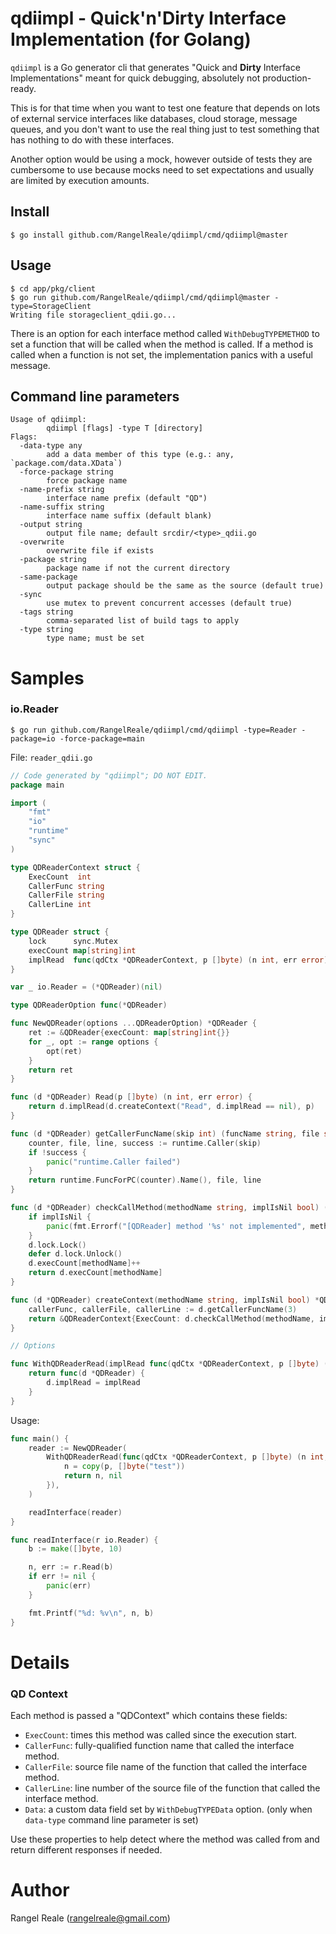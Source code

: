 # qdiimpl - Quick'n'Dirty Interface Implementation (for Golang)

`qdiimpl` is a Go generator cli that generates "Quick and **Dirty** Interface Implementations" meant for quick 
debugging, absolutely not production-ready.

This is for that time when you want to test one feature that depends on lots of external service interfaces like
databases, cloud storage, message queues, and you don't want to use the real thing just to test something that has
nothing to do with these interfaces.

Another option would be using a mock, however outside of tests they are cumbersome to use because mocks need to set 
expectations and usually are limited by execution amounts. 

## Install

```shell
$ go install github.com/RangelReale/qdiimpl/cmd/qdiimpl@master
```

## Usage

```shell
$ cd app/pkg/client
$ go run github.com/RangelReale/qdiimpl/cmd/qdiimpl@master -type=StorageClient
Writing file storageclient_qdii.go...
```

There is an option for each interface method called `WithDebugTYPEMETHOD` to set a function that will be called when
the method is called. If a method is called when a function is not set, the implementation panics with a useful
message.

## Command line parameters

```
Usage of qdiimpl:
        qdiimpl [flags] -type T [directory]
Flags:
  -data-type any
        add a data member of this type (e.g.: any, `package.com/data.XData`)
  -force-package string
        force package name
  -name-prefix string
        interface name prefix (default "QD")
  -name-suffix string
        interface name suffix (default blank)
  -output string
        output file name; default srcdir/<type>_qdii.go
  -overwrite
        overwrite file if exists
  -package string
        package name if not the current directory
  -same-package
        output package should be the same as the source (default true)
  -sync
        use mutex to prevent concurrent accesses (default true)
  -tags string
        comma-separated list of build tags to apply
  -type string
        type name; must be set
```

# Samples

### io.Reader

```shell
$ go run github.com/RangelReale/qdiimpl/cmd/qdiimpl -type=Reader -package=io -force-package=main
```

File: `reader_qdii.go`

```go
// Code generated by "qdiimpl"; DO NOT EDIT.
package main

import (
    "fmt"
    "io"
    "runtime"
    "sync"
)

type QDReaderContext struct {
    ExecCount  int
    CallerFunc string
    CallerFile string
    CallerLine int
}

type QDReader struct {
    lock      sync.Mutex
    execCount map[string]int
    implRead  func(qdCtx *QDReaderContext, p []byte) (n int, err error)
}

var _ io.Reader = (*QDReader)(nil)

type QDReaderOption func(*QDReader)

func NewQDReader(options ...QDReaderOption) *QDReader {
    ret := &QDReader{execCount: map[string]int{}}
    for _, opt := range options {
        opt(ret)
    }
    return ret
}

func (d *QDReader) Read(p []byte) (n int, err error) {
    return d.implRead(d.createContext("Read", d.implRead == nil), p)
}

func (d *QDReader) getCallerFuncName(skip int) (funcName string, file string, line int) {
    counter, file, line, success := runtime.Caller(skip)
    if !success {
        panic("runtime.Caller failed")
    }
    return runtime.FuncForPC(counter).Name(), file, line
}

func (d *QDReader) checkCallMethod(methodName string, implIsNil bool) (count int) {
    if implIsNil {
        panic(fmt.Errorf("[QDReader] method '%s' not implemented", methodName))
    }
    d.lock.Lock()
    defer d.lock.Unlock()
    d.execCount[methodName]++
    return d.execCount[methodName]
}

func (d *QDReader) createContext(methodName string, implIsNil bool) *QDReaderContext {
    callerFunc, callerFile, callerLine := d.getCallerFuncName(3)
    return &QDReaderContext{ExecCount: d.checkCallMethod(methodName, implIsNil), CallerFunc: callerFunc, CallerFile: callerFile, CallerLine: callerLine}
}

// Options

func WithQDReaderRead(implRead func(qdCtx *QDReaderContext, p []byte) (n int, err error)) QDReaderOption {
    return func(d *QDReader) {
        d.implRead = implRead
    }
}
```

Usage:

```go
func main() {
    reader := NewQDReader(
        WithQDReaderRead(func(qdCtx *QDReaderContext, p []byte) (n int, err error) {
            n = copy(p, []byte("test"))
            return n, nil
        }),
    )

    readInterface(reader)
}

func readInterface(r io.Reader) {
    b := make([]byte, 10)

    n, err := r.Read(b)
    if err != nil {
        panic(err)
    }

    fmt.Printf("%d: %v\n", n, b)
}
```

# Details

### QD Context

Each method is passed a "QDContext" which contains these fields:

- `ExecCount`: times this method was called since the execution start.
- `CallerFunc`: fully-qualified function name that called the interface method.
- `CallerFile`: source file name of the function that called the interface method.
- `CallerLine`: line number of the source file of the function that called the interface method.
- `Data`: a custom data field set by `WithDebugTYPEData` option. (only when `data-type` command line parameter is set)

Use these properties to help detect where the method was called from and return different responses if needed.

# Author

Rangel Reale (rangelreale@gmail.com)
